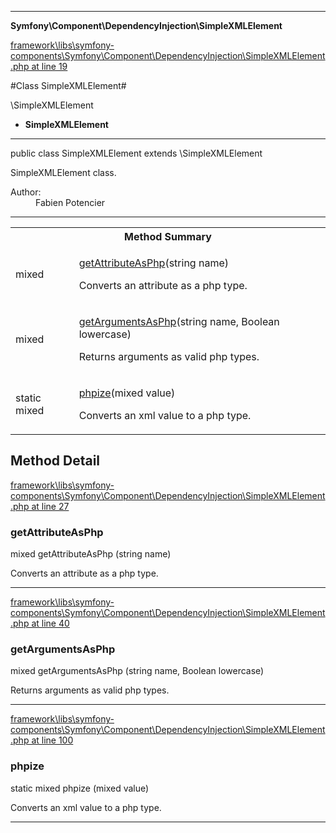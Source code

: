 

- - -

**Symfony\Component\DependencyInjection\SimpleXMLElement**


<a href="https://github.com/JeyDotC/Hirudo/blob/master/framework/libs/symfony-components/Symfony/Component/DependencyInjection/SimpleXMLElement.php#L19" >framework\libs\symfony-components\Symfony\Component\DependencyInjection\SimpleXMLElement.php at line 19</a>

#Class SimpleXMLElement#

\SimpleXMLElement
* **SimpleXMLElement**




- - -

<p class="signature"><span class='k'>public  class</span> <span class='nx'>SimpleXMLElement</span>
extends \SimpleXMLElement

</p>

<div class="comment" id="overview_description"><p>SimpleXMLElement class.</p></div>

<dl>
<dt>Author:</dt>
<dd>Fabien Potencier <fabien@symfony.com></dd>
</dl>


- - -

<table id="summary_method">
<tr><th colspan="2">Method Summary</th></tr>
<tr>
<td><span class='k'></span> <span class='nx'>mixed</span></td>
<td class="description"><p class="name"><a href="#getattributeasphp">getAttributeAsPhp</a>(string name)</p><p class="description">Converts an attribute as a php type.</p></td>
</tr>
<tr>
<td><span class='k'></span> <span class='nx'>mixed</span></td>
<td class="description"><p class="name"><a href="#getargumentsasphp">getArgumentsAsPhp</a>(string name, Boolean lowercase)</p><p class="description">Returns arguments as valid php types.</p></td>
</tr>
<tr>
<td><span class='k'>static </span> <span class='nx'>mixed</span></td>
<td class="description"><p class="name"><a href="#phpize">phpize</a>(mixed value)</p><p class="description">Converts an xml value to a php type.</p></td>
</tr>
</table>

<h2 id="detail_method">Method Detail</h2>

<a href="https://github.com/JeyDotC/Hirudo/blob/master/framework/libs/symfony-components/Symfony/Component/DependencyInjection/SimpleXMLElement.php#L27" >framework\libs\symfony-components\Symfony\Component\DependencyInjection\SimpleXMLElement.php at line 27</a>

<h3 id="getAttributeAsPhp()">getAttributeAsPhp</h3>
<span class='k'></span> <span class='nx'>mixed</span> <span class='nf'>getAttributeAsPhp</span> (string name)

<div class="details">
<p>Converts an attribute as a php type.</p>
</div>

- - -


<a href="https://github.com/JeyDotC/Hirudo/blob/master/framework/libs/symfony-components/Symfony/Component/DependencyInjection/SimpleXMLElement.php#L40" >framework\libs\symfony-components\Symfony\Component\DependencyInjection\SimpleXMLElement.php at line 40</a>

<h3 id="getArgumentsAsPhp()">getArgumentsAsPhp</h3>
<span class='k'></span> <span class='nx'>mixed</span> <span class='nf'>getArgumentsAsPhp</span> (string name, Boolean lowercase)

<div class="details">
<p>Returns arguments as valid php types.</p>
</div>

- - -


<a href="https://github.com/JeyDotC/Hirudo/blob/master/framework/libs/symfony-components/Symfony/Component/DependencyInjection/SimpleXMLElement.php#L100" >framework\libs\symfony-components\Symfony\Component\DependencyInjection\SimpleXMLElement.php at line 100</a>

<h3 id="phpize()">phpize</h3>
<span class='k'>static </span> <span class='nx'>mixed</span> <span class='nf'>phpize</span> (mixed value)

<div class="details">
<p>Converts an xml value to a php type.</p>
</div>

- - -

